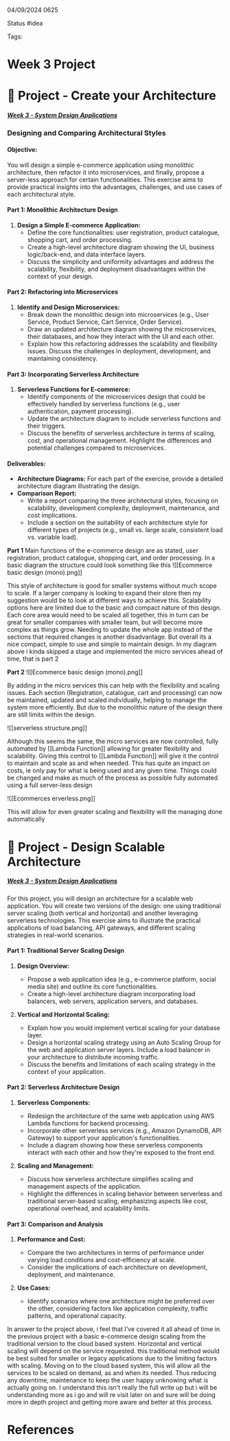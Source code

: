 04/09/2024 0625

Status #idea

Tags:

# Week 3 Project

# 🚀 Project - Create your Architecture

##### [Week 3 - System Design Applications](https://cloudengineeracademy.mykajabi.com/products/cloud-academy-tech-with-soleyman/categories/2154687876)

### Designing and Comparing Architectural Styles

#### Objective:

You will design a simple e-commerce application using monolithic architecture, then refactor it into microservices, and finally, propose a server-less approach for certain functionalities. This exercise aims to provide practical insights into the advantages, challenges, and use cases of each architectural style.

#### Part 1: Monolithic Architecture Design

1. **Design a Simple E-commerce Application:**
    - Define the core functionalities: user registration, product catalogue, shopping cart, and order processing.
    - Create a high-level architecture diagram showing the UI, business logic/back-end, and data interface layers.
    - Discuss the simplicity and uniformity advantages and address the scalability, flexibility, and deployment disadvantages within the context of your design.

#### Part 2: Refactoring into Microservices

1. **Identify and Design Microservices:**
    - Break down the monolithic design into microservices (e.g., User Service, Product Service, Cart Service, Order Service).
    - Draw an updated architecture diagram showing the microservices, their databases, and how they interact with the UI and each other.
    - Explain how this refactoring addresses the scalability and flexibility issues. Discuss the challenges in deployment, development, and maintaining consistency.

#### Part 3: Incorporating Serverless Architecture

1. **Serverless Functions for E-commerce:**
    - Identify components of the microservices design that could be effectively handled by serverless functions (e.g., user authentication, payment processing).
    - Update the architecture diagram to include serverless functions and their triggers.
    - Discuss the benefits of serverless architecture in terms of scaling, cost, and operational management. Highlight the differences and potential challenges compared to microservices.

#### Deliverables:

- **Architecture Diagrams:** For each part of the exercise, provide a detailed architecture diagram illustrating the design.
- **Comparison Report:**
    - Write a report comparing the three architectural styles, focusing on scalability, development complexity, deployment, maintenance, and cost implications.
    - Include a section on the suitability of each architecture style for different types of projects (e.g., small vs. large scale, consistent load vs. variable load).


**Part 1**
Main functions of the e-commerce design are as stated, user registration, product catalogue, shopping cart, and order processing. In a basic diagram the structure could look something like this
![[Ecommerce basic design (mono).png]]

This style of architecture is good for smaller systems without much scope to scale. If a larger company is looking to expand their store then my suggestion would be to look at different ways to achieve this. 
Scalability options here are limited due to the basic and compact nature of this design. Each core area would need to be scaled all together, this in turn can be great for smaller companies with smaller team, but will become more complex as things grow. Needing to update the whole app instead of the sections that required changes is another disadvantage.
But overall its a nice compact, simple to use and simple to maintain design.
In my diagram above i kinda skipped a stage and implemented the micro services ahead of time, that is part 2

**Part 2**
![[Ecommerce basic design (mono).png]]

By adding in the micro services this can help with the flexibility and scaling issues. Each section (Registration, catalogue, cart and processing) can now be maintained, updated and scaled individually, helping to manage the system more efficiently. But due to the monolithic nature of the design there are still limits within the design.

![[serverless structure.png]]

Although this seems the same, the micro services are now controlled, fully automated by [[Lambda Function]] allowing for greater flexibility and scalability. Giving this control to [[Lambda Function]] will give it the control to maintain and scale as and when needed. This has quite an impact on costs, ie only pay for what is being used and any given time.
Things could be changed and make as much of the process as possible fully automated using a full server-less design 

![[Ecommerces erverless.png]]

This will allow for even greater scaling and flexibility will the managing done automatically

# 🚀 Project - Design Scalable Architecture

##### [Week 3 - System Design Applications](https://cloudengineeracademy.mykajabi.com/products/cloud-academy-tech-with-soleyman/categories/2154687876)

For this project, you will design an architecture for a scalable web application. You will create two versions of the design: one using traditional server scaling (both vertical and horizontal) and another leveraging serverless technologies. This exercise aims to illustrate the practical applications of load balancing, API gateways, and different scaling strategies in real-world scenarios.

#### Part 1: Traditional Server Scaling Design

1. **Design Overview:**
    
    - Propose a web application idea (e.g., e-commerce platform, social media site) and outline its core functionalities.
    - Create a high-level architecture diagram incorporating load balancers, web servers, application servers, and databases.
2. **Vertical and Horizontal Scaling:**
    
    - Explain how you would implement vertical scaling for your database layer.
    - Design a horizontal scaling strategy using an Auto Scaling Group for the web and application server layers. Include a load balancer in your architecture to distribute incoming traffic.
    - Discuss the benefits and limitations of each scaling strategy in the context of your application.

#### Part 2: Serverless Architecture Design

1. **Serverless Components:**
    
    - Redesign the architecture of the same web application using AWS Lambda functions for backend processing.
    - Incorporate other serverless services (e.g., Amazon DynamoDB, API Gateway) to support your application's functionalities.
    - Include a diagram showing how these serverless components interact with each other and how they're exposed to the front end.
2. **Scaling and Management:**
    
    - Discuss how serverless architecture simplifies scaling and management aspects of the application.
    - Highlight the differences in scaling behavior between serverless and traditional server-based scaling, emphasizing aspects like cost, operational overhead, and scalability limits.

#### Part 3: Comparison and Analysis

1. **Performance and Cost:**
    
    - Compare the two architectures in terms of performance under varying load conditions and cost-efficiency at scale.
    - Consider the implications of each architecture on development, deployment, and maintenance.
2. **Use Cases:**
    
    - Identify scenarios where one architecture might be preferred over the other, considering factors like application complexity, traffic patterns, and operational capacity.


In answer to the project above, i feel that I've covered it all ahead of time in the previous project with a basic e-commerce design scaling from the traditional version to the cloud based system. Horizontal and vertical scaling will depend on the service requested. this traditional method would be best suited for smaller or legacy applications due to the limiting factors with scaling.
Moving on to the cloud based system, this will allow all the services to be scaled on demand, as and when its needed. Thus reducing any downtime, maintenance to keep the user happy unknowing what is actually going on.
I understand this isn't really the full write up but i will be understanding more as i go and will re visit later on and sure will be doing more in depth project and getting more aware and better at this process.

# References

